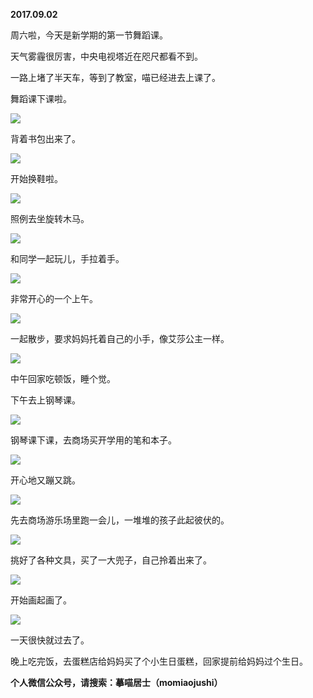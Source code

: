 
          
**2017.09.02**

周六啦，今天是新学期的第一节舞蹈课。

天气雾霾很厉害，中央电视塔近在咫尺都看不到。

一路上堵了半天车，等到了教室，喵已经进去上课了。

舞蹈课下课啦。


![](//upload-images.jianshu.io/upload_images/51001-25a99f72b5ba1b2e.jpg)


背着书包出来了。


![](//upload-images.jianshu.io/upload_images/51001-088765d0ff7084e9.jpg)


开始换鞋啦。


![](//upload-images.jianshu.io/upload_images/51001-274ed7c06b676d62.jpg)


照例去坐旋转木马。


![](//upload-images.jianshu.io/upload_images/51001-e54883b24dc5af4a.jpg)


和同学一起玩儿，手拉着手。


![](//upload-images.jianshu.io/upload_images/51001-5d829e2331f4a76e.jpg)


非常开心的一个上午。


![](//upload-images.jianshu.io/upload_images/51001-5f6de08bb8863ec8.jpg)


一起散步，要求妈妈托着自己的小手，像艾莎公主一样。


![](//upload-images.jianshu.io/upload_images/51001-a05d22b174d47ee3.jpg)


中午回家吃顿饭，睡个觉。

下午去上钢琴课。


![](//upload-images.jianshu.io/upload_images/51001-1b2fafb6671a573f.jpg)


钢琴课下课，去商场买开学用的笔和本子。


![](//upload-images.jianshu.io/upload_images/51001-74b8870a0da4e99b.jpg)


开心地又蹦又跳。


![](//upload-images.jianshu.io/upload_images/51001-d032b52a4fa74c96.jpg)


先去商场游乐场里跑一会儿，一堆堆的孩子此起彼伏的。


![](//upload-images.jianshu.io/upload_images/51001-1ddffda34ea23ba0.jpg)


挑好了各种文具，买了一大兜子，自己拎着出来了。


![](//upload-images.jianshu.io/upload_images/51001-1adae494181c1371.jpg)


开始画起画了。


![](//upload-images.jianshu.io/upload_images/51001-4f338724e44d64de.jpg)


一天很快就过去了。

晚上吃完饭，去蛋糕店给妈妈买了个小生日蛋糕，回家提前给妈妈过个生日。


**个人微信公众号，请搜索：摹喵居士（momiaojushi）**

        